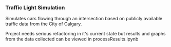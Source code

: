 ### Traffic Light Simulation

Simulates cars flowing through an intersection based on publicly available traffic data from the City of Calgary.

Project needs serious refactoring in it's current state but results and graphs from the data collected can be viewed in processResults.ipynb
